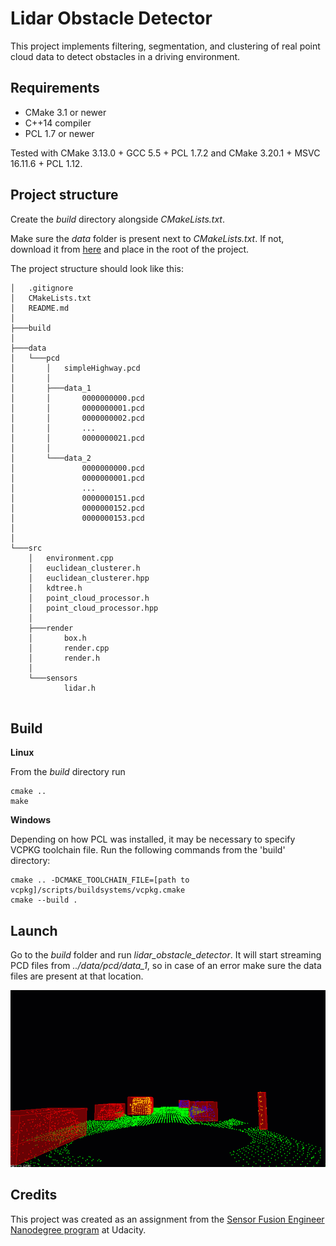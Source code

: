 # Lidar Obstacle Detector

This project implements filtering, segmentation, and clustering of real point cloud data to detect obstacles in a driving environment.

## Requirements

* CMake 3.1 or newer
* C++14 compiler
* PCL 1.7 or newer

Tested with CMake 3.13.0 + GCC 5.5 + PCL 1.7.2 and CMake 3.20.1 + MSVC 16.11.6 + PCL 1.12.

## Project structure

Create the *build* directory alongside *CMakeLists.txt*.

Make sure the *data* folder is present next to *CMakeLists.txt*. If not, download it from [here](https://github.com/udacity/SFND_Lidar_Obstacle_Detection/tree/master/src/sensors/data/pcd) and place in the root of the project.

The project structure should look like this:
```
│   .gitignore
│   CMakeLists.txt
│   README.md
│   
├───build
│                       
├───data
│   └───pcd
│       │   simpleHighway.pcd
│       │   
│       ├───data_1
│       │       0000000000.pcd
│       │       0000000001.pcd
│       │       0000000002.pcd
│       │       ...
│       │       0000000021.pcd
│       │       
│       └───data_2
│               0000000000.pcd
│               0000000001.pcd
│               ...
│               0000000151.pcd
│               0000000152.pcd
│               0000000153.pcd
│               
│       
└───src
    │   environment.cpp
    │   euclidean_clusterer.h
    │   euclidean_clusterer.hpp
    │   kdtree.h
    │   point_cloud_processor.h
    │   point_cloud_processor.hpp
    │   
    ├───render
    │       box.h
    │       render.cpp
    │       render.h
    │       
    └───sensors
            lidar.h
            
```

## Build

**Linux**

From the *build* directory run
```
cmake ..
make
```

**Windows**

Depending on how PCL was installed, it may be necessary to specify VCPKG toolchain file. Run the following commands from the 'build' directory:

```
cmake .. -DCMAKE_TOOLCHAIN_FILE=[path to vcpkg]/scripts/buildsystems/vcpkg.cmake
cmake --build .
```


## Launch

Go to the *build* folder and run *lidar_obstacle_detector*. It will start streaming PCD files from *../data/pcd/data_1*, so in case of an error make sure the data files are present at that location.

![Lidar Obstacle Detection](./media/ObstacleDetectionFPS.gif)

## Credits

This project was created as an assignment from the [Sensor Fusion Engineer Nanodegree program](https://www.udacity.com/course/sensor-fusion-engineer-nanodegree--nd313) at Udacity.
